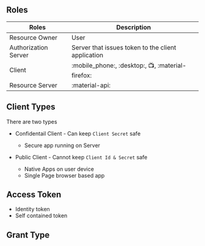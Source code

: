 
## Roles

| Roles                      | Description                                         |
| ---------------------------| ------------------------------------                |
| Resource Owner             | User                                                |
| Authorization Server       | Server that issues token to the client application  |
| Client                     | :mobile_phone:, :desktop:, :tv:, :material-firefox: |
| Resource Server            | :material-api:                                      |


## Client Types

There are two types 

* Confidentail Client - Can keep `Client Secret` safe

  * Secure app running on Server

* Public Client - Cannot keep `Client Id & Secret` safe

  * Native Apps on user device
  * Single Page browser based app
  

## Access Token

* Identity token
* Self contained token

## Grant Type

